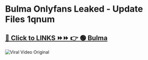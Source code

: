 
 # Bulma Onlyfans Leaked - Update Files 1qnum

## <h2><a href="https://clipsfans.com/Bulma&ref=git">🔗 Click to LINKS ⏩⏩ 👉 🟢 Bulma </a></h2>

<a href="https://clipsfans.com/Bulma&ref=git" rel="nofollow" data-target="animated-image.originalLink"><img src="https://i.ibb.co.com/xMMVF88/686577567.gif" alt="Viral Video Original" style="max-width: 100%; display: inline-block;" data-target="animated-image.originalImage"></a>

